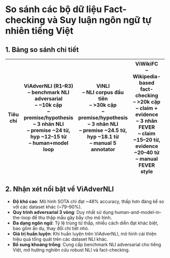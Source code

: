 # So sánh các bộ dữ liệu Fact-checking và Suy luận ngôn ngữ tự nhiên tiếng Việt

## 1. Bảng so sánh chi tiết

| **Tiêu chí** | **ViAdverNLI (R1–R3)**<br>– benchmark NLI adversarial<br>– ~10k cặp<br>– premise/hypothesis<br>– 3 nhãn NLI<br>– premise ~24 từ, hyp ~12–15 từ<br>– human+model loop | **ViNLI**<br>– NLI corpus đầu tiên<br>– >30k cặp<br>– premise/hypothesis<br>– 3 nhãn NLI<br>– premise ~24.5 từ, hyp ~18.1 từ<br>– manual 5 annotator | **ViWikiFC**<br>– Wikipedia-based fact-checking<br>– >20k cặp<br>– claim + evidence<br>– 3 nhãn FEVER<br>– claim ~15–20 từ, evidence ~20–40 từ<br>– manual FEVER style | **ViFactCheck**<br>– news fact-check benchmark<br>– 7,232 cặp<br>– claim + evidence<br>– 3 nhãn<br>– claim ~12–15 từ, evidence ~30–50 từ<br>– manual expert | **ISE-DSC01**<br>– competition dataset<br>– ~49.7k cặp<br>– claim + context<br>– 3 nhãn<br>– claim ~10–20 từ, context ~50–100 từ<br>– auto+manual |
| ------------ | -------------------------------------------------------------------------------------------------------------------------------------------------------------------- | ---------------------------------------------------------------------------------------------------------------------------------------------------- | ---------------------------------------------------------------------------------------------------------------------------------------------------------------------- | ----------------------------------------------------------------------------------------------------------------------------------------------------------- | ------------------------------------------------------------------------------------------------------------------------------------------------- |

## 2. Nhận xét nổi bật về ViAdverNLI

- **Độ khó cao**: Mô hình SOTA chỉ đạt ~48% accuracy, thấp hơn đáng kể so với các dataset khác (~79–90%).
- **Quy trình adversarial 3 vòng**: Duy nhất sử dụng human-and-model-in-the-loop để thu thập mẫu gây bẫy cho mô hình.
- **Đa dạng ngôn ngữ**: Tỷ lệ trùng từ thấp, nhiều cách diễn đạt khác biệt, bao gồm ẩn dụ, thay đổi chi tiết nhỏ.
- **Giá trị huấn luyện**: Khi huấn luyện trên ViAdverNLI, mô hình cải thiện hiệu quả tổng quát trên các dataset NLI khác.
- **Bổ sung khoảng trống**: Cung cấp benchmark NLI adversarial cho tiếng Việt, mở hướng nghiên cứu robust NLI và fact-checking.
